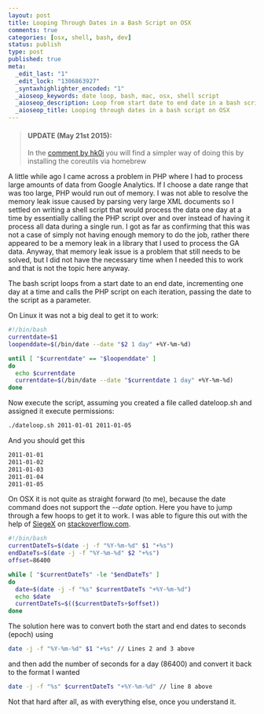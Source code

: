 ```yaml
---
layout: post
title: Looping Through Dates in a Bash Script on OSX
comments: true
categories: [osx, shell, bash, dev]
status: publish
type: post
published: true
meta: 
  _edit_last: "1"
  _edit_lock: "1306863927"
  _syntaxhighlighter_encoded: "1"
  _aioseop_keywords: date loop, bash, mac, osx, shell script
  _aioseop_description: Loop from start date to end date in a bash script on OSX by converting the dates to epoc and then back to a string date value.
  _aioseop_title: Looping through dates in a bash script on OSX
---
```

>#### UPDATE (May 21st 2015):
>In the [comment by hk0i](#comment-2038188791) you will find a simpler way of doing this by installing the coreutils via homebrew

A little while ago I came across a problem in PHP where I had to process large amounts of data from Google Analytics. If I choose a date range that was too large, PHP would run out of memory. I was not able to resolve the memory leak issue caused by parsing very large XML documents so I settled on writing a shell script that would process the data one day at a time by essentially calling the PHP script over and over instead of having it process all data during a single run. I got as far as confirming that this was not a case of simply not having enough memory to do the job, rather there appeared to be a memory leak in a library that I used to process the GA data.<!--more-->
Anyway, that memory leak issue is a problem that still needs to be solved, but I did not have the necessary time when I needed this to work and that is not the topic here anyway.

The bash script loops from a start date to an end date, incrementing one day at a time and calls the PHP script on each iteration, passing the date to the script as a parameter.

On Linux it was not a big deal to get it to work:

``` bash
#!/bin/bash
currentdate=$1
loopenddate=$(/bin/date --date "$2 1 day" +%Y-%m-%d)

until [ "$currentdate" == "$loopenddate" ]
do
  echo $currentdate
  currentdate=$(/bin/date --date "$currentdate 1 day" +%Y-%m-%d)
done
```

Now execute the script, assuming you created a file called dateloop.sh and assigned it execute permissions:

``` bash
./dateloop.sh 2011-01-01 2011-01-05
```

And you should get this

``` bash
2011-01-01
2011-01-02
2011-01-03
2011-01-04
2011-01-05
```

On OSX it is not quite as straight forward (to me), because the date command does not support the <em>&#45;&#45;date</em> option. Here you have to jump through a few hoops to get it to work. I was able to figure this out with the help of <a href="http://stackoverflow.com/users/207248/siegex">SiegeX</a> on <a href="http://stackoverflow.com/questions/4434782/loop-from-start-date-to-end-date-in-mac-os-x-shell-script">stackoverflow.com</a>.

``` bash
#!/bin/bash
currentDateTs=$(date -j -f "%Y-%m-%d" $1 "+%s")
endDateTs=$(date -j -f "%Y-%m-%d" $2 "+%s")
offset=86400

while [ "$currentDateTs" -le "$endDateTs" ]
do
  date=$(date -j -f "%s" $currentDateTs "+%Y-%m-%d")
  echo $date
  currentDateTs=$(($currentDateTs+$offset))
done
```

The solution here was to convert both the start and end dates to seconds (epoch) using

``` bash
date -j -f "%Y-%m-%d" $1 "+%s" // Lines 2 and 3 above
```

and then add the number of seconds for a day (86400) and convert it back to the format I wanted

``` bash
date -j -f "%s" $currentDateTs "+%Y-%m-%d" // line 8 above
```

Not that hard after all, as with everything else, once you understand it.

